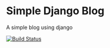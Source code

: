 # Simple Django Blog

A simple blog using django

[![Build Status](https://travis-ci.org/maliahavlicek/django_blog2.svg?branch=master)](https://travis-ci.org/maliahavlicek/django_blog2)